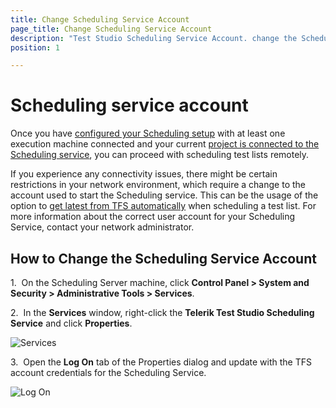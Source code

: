```yaml
---
title: Change Scheduling Service Account
page_title: Change Scheduling Service Account
description: "Test Studio Scheduling Service Account. change the Scheduling Service Account if using TFS with different than the logged user account, Get Latest from TFS for Test Studio Scheduled job fails to authenticate, Get Latest from TFS fails to authenticate for scheduled test list run in Test Studio"
position: 1

---
```

# Scheduling service account

Once you have <a href="/features/scheduling-test-runs/multiple-machines-scheduling-setup/create-scheduling-server#configure-the-test-studio-scheduling-service" target="_blank">configured your Scheduling setup</a> with at least one execution machine connected and your current <a href="/features/scheduling-test-runs/connect-to-scheduling-server#schedule-tests-on-remote-execution-machines" target="_blank">project is connected to the Scheduling service</a>, you can proceed with scheduling test lists remotely.

If you experience any connectivity issues, there might be certain restrictions in your network environment, which require a change to the account used to start the Scheduling service. This can be the usage of the option to <a href="/features/scheduling-test-runs/schedule-execution#step-2" target="_blank">get latest from TFS automatically</a> when scheduling a test list. For more information about the correct user account for your Scheduling Service, contact your network administrator.

## How to Change the Scheduling Service Account

1.&nbsp; On the Scheduling Server machine, click **Control Panel > System and Security > Administrative Tools > Services**.

2.&nbsp; In the **Services** window, right-click the **Telerik Test Studio Scheduling Service** and click **Properties**.

![Services][1]

3.&nbsp; Open the **Log On** tab of the Properties dialog and update with the TFS account credentials for the Scheduling Service.

![Log On][2]

[1]: /img/features/scheduling-test-runs/change-service-account/fig1.png
[2]: /img/features/scheduling-test-runs/change-service-account/fig2.png
